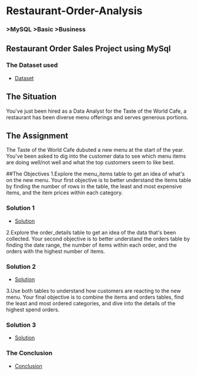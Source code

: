 # Restaurant-Order-Analysis
### >MySQL >Basic >Business
## Restaurant Order Sales Project using MySql

### The Dataset used
- <a href = "https://github.com/cspoojary/Restaurant-Order-Analysis/blob/main/create_restaurant_db.sql">Dataset</a>

## The Situation
You've just been hired as a Data Analyst for the Taste of the World Cafe, a restaurant has been diverse menu offerings and serves generous portions.

## The Assignment
The Taste of the World Cafe dubuted a new menu at the start of the year. You've been asked to dig into the customer data to see which menu items are doing well/not well and what the top customers seem to like best.

##The Objectives
1.Explore the menu_items table to get an idea of what's on the new menu.
  Your first objective is to better understand the items table by finding the number of rows in the table, the least and most expensive items, and the item prices within each category.
### Solution 1
- <a href = "https://github.com/cspoojary/Restaurant-Order-Analysis/blob/main/worked_sql_workbench01.sql">Solution </a>


2.Explore the order_details table to get an idea of the data that's been collected.
  Your second objective is to better understand the orders table by finding the date range, the number of items within each order, and the orders with the highest number of items.
### Solution 2
- <a href = "https://github.com/cspoojary/Restaurant-Order-Analysis/blob/main/worked_sql_workbench02.sql">Solution</a>

3.Use both tables to understand how customers are reacting to the new menu.
  Your final objective is to combine the items and orders tables, find the least and most ordered categories, and dive into the details of the highest spend orders.
### Solution 3
- <a href = "https://github.com/cspoojary/Restaurant-Order-Analysis/blob/main/worked_sql_workbench03.sql">Solution</a>


### The Conclusion
- <a href = "https://github.com/cspoojary/Restaurant-Order-Analysis/blob/main/Final%20Answer.sql">Conclusion</a>
